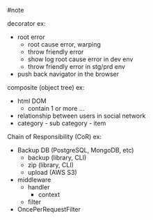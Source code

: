 #note

decorator
ex: 
- root error
  - root cause error, warping
  - throw friendly error
  - show log root cause error in dev env
  - throw friendly error in stg/prd env
- push back navigator in the browser

composite (object tree)
ex:
- html DOM
  - contain 1 or more ...
- relationship between users in social network
- category - sub category - item 

Chain of Responsibility (CoR)
ex:
- Backup DB (PostgreSQL, MongoDB, etc)
  - backup (library, CLI)
  - zip (library, CLI)
  - upload (AWS S3)
- middleware
  - handler
    - context
  - filter
- OncePerRequestFilter